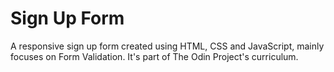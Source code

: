 # Sign Up Form
A responsive sign up form created using HTML, CSS and JavaScript, mainly focuses on Form Validation. It's part of The Odin Project's curriculum.
